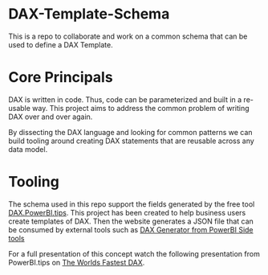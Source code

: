 # DAX-Template-Schema
This is a repo to collaborate and work on a common schema that can be used to define a DAX Template.

# Core Principals
DAX is written in code. Thus, code can be parameterized and built in a re-usable way. This project aims to address the common problem of writing DAX over and over again.  

By dissecting the DAX language and looking for common patterns we can build tooling around creating DAX statements that are reusable across any data model. 

# Tooling
The schema used in this repo support the fields generated by the free tool [DAX.PowerBI.tips](https://dax.powerbi.tips/). This project has been created to help business users create templates of DAX. Then the website generates a JSON file that can be consumed by external tools such as [DAX Generator from PowerBI Side tools](https://thebipower.fr/index.php/power-bi-sidetools/)

For a full presentation of this concept watch the following presentation from PowerBI.tips on [The Worlds Fastest DAX](https://youtu.be/XEQpOswpkUI?t=359).